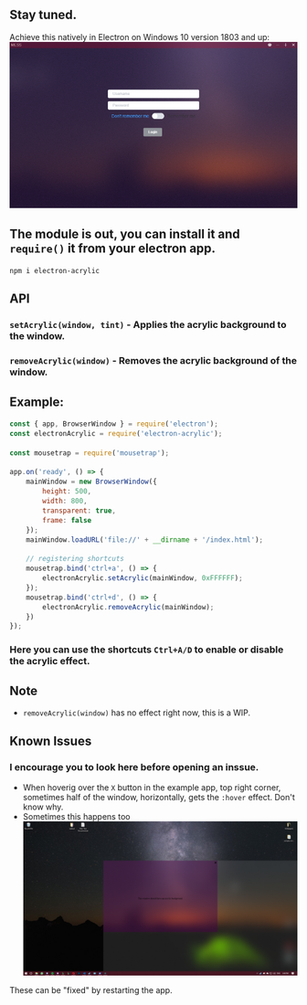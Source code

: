 ## Stay tuned.

[image]: /images/acrylic.png "Acrylic Image"
[windowBug]: /images/windowBug.png "Window Bug"

Achieve this natively in Electron on Windows 10 version 1803 and up:
![Acrylic Background][image]

## The module is out, you can install it and `require()` it from your electron app.
`npm i electron-acrylic`


## API
### `setAcrylic(window, tint)` - Applies the acrylic background to the window.
### `removeAcrylic(window)` - Removes the acrylic background of the window.

## Example: 
```javascript
const { app, BrowserWindow } = require('electron');
const electronAcrylic = require('electron-acrylic');

const mousetrap = require('mousetrap');

app.on('ready', () => {
    mainWindow = new BrowserWindow({
        height: 500,
        width: 800,
        transparent: true,
        frame: false
    });
    mainWindow.loadURL('file://' + __dirname + '/index.html');

    // registering shortcuts
    mousetrap.bind('ctrl+a', () => {
        electronAcrylic.setAcrylic(mainWindow, 0xFFFFFF);
    });
    mousetrap.bind('ctrl+d', () => {
        electronAcrylic.removeAcrylic(mainWindow);
    })
});
```
### Here you can use the shortcuts `Ctrl+A/D` to enable or disable the acrylic effect.

## Note
- `removeAcrylic(window)` has no effect right now, this is a WIP.

## Known Issues
### I encourage you to look here before opening an inssue.

- When hoverig over the `X` button in the example app, top right corner, sometimes half of the window, horizontally, gets the `:hover` effect. Don't know why.
- Sometimes this happens too
  ![Window Bug][windowBug]

These can be "fixed" by restarting the app.